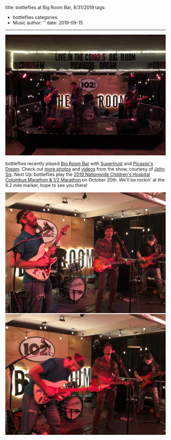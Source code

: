 title: bottleflies at Big Room Bar, 8/31/2019
tags:
- bottleflies
categories:
- Music
author: ''
date: 2019-09-15
---
![bottleflies on stage at Big Room Bar](./bottleflies-at-big-room-bar/bf-brb-wide.jpg)

bottleflies recently played [Big Room Bar](https://www.bigroombar.com/) with [Supertrust](https://supertrust.net/) and [Picasso's Dream](https://www.picassosdream.com/). Check out [more photos](https://www.facebook.com/pg/bottleflies/photos/?tab=album&album_id=1616889128445899) and [videos](https://www.facebook.com/bottleflies/videos/2564825676909049/) from the show, courtesy of [John Six](https://www.facebook.com/john.six.7165). Next Up: bottleflies play the [2019 Nationwide Children's Hospital Columbus Marathon & 1/2 Marathon](https://www.columbusmarathon.com/) on October 20th. We'll be rockin' at the 6.2 mile marker, hope to see you there!

![bottleflies on stage at Big Room Bar](./bottleflies-at-big-room-bar/bf-brb-closeup1.jpg)
![bottleflies on stage at Big Room Bar](./bottleflies-at-big-room-bar/bf-brb-closeup2.jpg)
